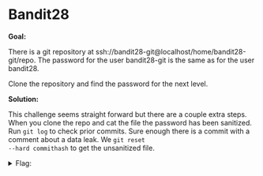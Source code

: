 <h1>Bandit28</h1>

<b>Goal:</b>

There is a git repository at ssh://bandit28-git@localhost/home/bandit28-git/repo. The password for the user bandit28-git is the same as for the user bandit28.

Clone the repository and find the password for the next level.


<b>Solution:</b>

This challenge seems straight forward but there are a couple extra steps. When you clone the repo and cat the file the password has been sanitized. Run <code>git log</code> to check prior commits. Sure enough there is a commit with a comment about a data leak. We <code>git reset --hard commithash</code> to get the unsanitized file.

<details>
	<summary>Flag:</summary>

	bbc96594b4e001778eee9975372716b2

</details>